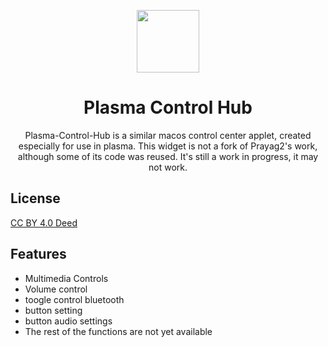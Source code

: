 
<p align="center">
  <img src="https://raw.githubusercontent.com/zayronxio/Plasma-Control-Hub/master/img/logo.jpg" width=100/>
  <h1 align="center">Plasma Control Hub</h1>
  <p align="center">Plasma-Control-Hub is a similar macos control center applet, created especially for use in plasma. This widget is not a fork of Prayag2's work, although some of its code was reused.
It's still a work in progress, it may not work.</center>
</p>



## License

[ CC BY 4.0 Deed ](https://creativecommons.org/licenses/by/4.0/deed.es)


## Features

- Multimedia Controls
- Volume control
- toogle control bluetooth
- button setting
- button audio settings
- The rest of the functions are not yet available
